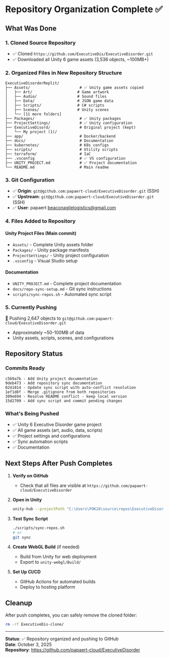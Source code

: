 # Repository Organization Complete ✅

## What Was Done

### 1. Cloned Source Repository
- ✅ Cloned `https://github.com/ExecutiveDis/ExecutiveDisorder.git`
- ✅ Downloaded all Unity 6 game assets (3,536 objects, ~100MB+)

### 2. Organized Files in New Repository Structure

```
ExecutiveDisorderReplit/
├── Assets/                      # ✅ Unity game assets copied
│   ├── Art/                    # Game artwork
│   ├── Audio/                  # Sound files
│   ├── Data/                   # JSON game data
│   ├── Scripts/                # C# scripts
│   ├── Scenes/                 # Unity scenes
│   └── [11 more folders]       
├── Packages/                    # ✅ Unity packages
├── ProjectSettings/             # ✅ Unity configuration
├── ExecutiveDisord/             # Original project (kept)
│   └── My project (1)/         
├── app/                         # Docker/backend
├── docs/                        # Documentation
├── kubernetes/                  # K8s configs
├── scripts/                     # Utility scripts
├── terraform/                   # IaC
├── .vsconfig                    # ✅ VS configuration
├── UNITY_PROJECT.md             # ✅ Project documentation
└── README.md                    # Main readme
```

### 3. Git Configuration
- ✅ **Origin**: `git@github.com:papaert-cloud/ExecutiveDisorder.git` (SSH)
- ✅ **Upstream**: `git@github.com:papaert-cloud/ExecutiveDisorder.git` (SSH)
- ✅ **User**: papaert <beaconagilelogistics@gmail.com>

### 4. Files Added to Repository

#### Unity Project Files (Main commit)
- `Assets/` - Complete Unity assets folder
- `Packages/` - Unity package manifests
- `ProjectSettings/` - Unity project configuration
- `.vsconfig` - Visual Studio setup

#### Documentation
- `UNITY_PROJECT.md` - Complete project documentation
- `docs/repo-sync-setup.md` - Git sync instructions
- `scripts/sync-repos.sh` - Automated sync script

### 5. Currently Pushing
🔄 Pushing 2,647 objects to `git@github.com:papaert-cloud/ExecutiveDisorder.git`
- Approximately ~50-100MB of data
- Unity assets, scripts, scenes, and configurations

## Repository Status

### Commits Ready
```
c569a7b - Add Unity project documentation
9deb473 - Add repository sync documentation
0241814 - Update sync script with auto-conflict resolution
1ef1d8f - Merge .gitignore from both repositories
309e694 - Resolve README conflict - keep local version
15d2709 - Add sync script and commit pending changes
```

### What's Being Pushed
- ✅ Unity 6 Executive Disorder game project
- ✅ All game assets (art, audio, data, scripts)
- ✅ Project settings and configurations
- ✅ Sync automation scripts
- ✅ Documentation

## Next Steps After Push Completes

1. **Verify on GitHub**
   - Check that all files are visible at `https://github.com/papaert-cloud/ExecutiveDisorder`
   
2. **Open in Unity**
   ```bash
   unity-hub --projectPath "C:\Users\POK28\source\repos\ExecutiveDisorderReplit"
   ```

3. **Test Sync Script**
   ```bash
   ./scripts/sync-repos.sh
   # or
   git sync
   ```

4. **Create WebGL Build** (if needed)
   - Build from Unity for web deployment
   - Export to `unity-webgl/Build/`

5. **Set Up CI/CD**
   - GitHub Actions for automated builds
   - Deploy to hosting platform

## Cleanup

After push completes, you can safely remove the cloned folder:
```bash
rm -rf ExecutiveDis-clone/
```

---
**Status**: ✅ Repository organized and pushing to GitHub  
**Date**: October 3, 2025  
**Repository**: https://github.com/papaert-cloud/ExecutiveDisorder
